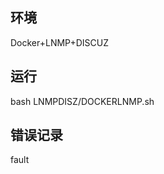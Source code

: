 环境
------------------------------
Docker+LNMP+DISCUZ

运行
-----------------------------
bash LNMPDISZ/DOCKERLNMP.sh

错误记录
-----------------------------
fault
